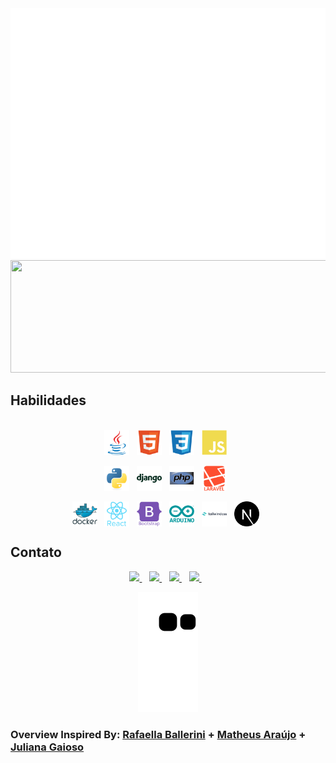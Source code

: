 <div align="center">
    	<a href="https://beacons.ai/galdino01" target="_blank">
		<img 
			src="header.svg" 
			width="960" 
			height="400"
		/>
		<img
	     		width="960"
	     		height="180" 
	    		src="https://github-readme-stats.vercel.app/api/top-langs/?username=galdino01&hide_border=1&layout=compact&langs_count=8&count_private=true&theme=dark"
		/>
	</a>
</div>

## Habilidades
<div style="display: inline_block" align="center"><br>
  <img 
       align="center" 
       alt="JAVA" 
       height="40" 
       width="40" 
       src="https://raw.githubusercontent.com/devicons/devicon/master/icons/java/java-original.svg"
  >&nbsp;&nbsp;
  <img 
       align="center" 
       alt="HTML" 
       height="40" 
       width="40" 
       src="https://raw.githubusercontent.com/devicons/devicon/master/icons/html5/html5-original.svg"
  >&nbsp;&nbsp;
  <img 
       align="center" 
       alt="CSS" 
       height="40" 
       width="40"
       src="https://raw.githubusercontent.com/devicons/devicon/master/icons/css3/css3-original.svg"
  >&nbsp;&nbsp;
  <img 
       align="center" 
       alt="JAVASCRIPT" 
       height="40" 
       width="40" 
       src="https://raw.githubusercontent.com/devicons/devicon/master/icons/javascript/javascript-plain.svg"
  >&nbsp;&nbsp;
</div>
<div style="display: inline_block" align="center"><br>
  <img 
       align="center" 
       alt="PYTHON" 
       height="40"
       width="40" 
       src="https://raw.githubusercontent.com/devicons/devicon/master/icons/python/python-original.svg"
  >&nbsp;&nbsp;
  <img 
       align="center" 
       alt="DJANGO" 
       height="40"
       width="40" 
       src="https://raw.githubusercontent.com/devicons/devicon/master/icons/django/django-plain-wordmark.svg"
  >&nbsp;&nbsp;
  <img 
       align="center"
       alt="PHP" 
       height="40" 
       width="40" 
       src="https://raw.githubusercontent.com/devicons/devicon/master/icons/php/php-original.svg"
  >&nbsp;&nbsp;
  <img 
       align="center" 
       alt="LARAVEL" 
       height="40" 
       width="40" 
       src="https://raw.githubusercontent.com/devicons/devicon/master/icons/laravel/laravel-plain-wordmark.svg"
  >&nbsp;&nbsp;
</div>
<div style="display: inline_block" align="center"><br>
  <img 
       align="center" 
       alt="DOCKER" 
       height="40" 
       width="40" 
       src="https://raw.githubusercontent.com/devicons/devicon/master/icons/docker/docker-original-wordmark.svg"
  >&nbsp;&nbsp;
  <img 
       align="center" 
       alt="REACTNATIVE" 
       height="40" 
       width="40" 
       src="https://raw.githubusercontent.com/devicons/devicon/master/icons/react/react-original-wordmark.svg"
  >&nbsp;&nbsp;
  <img 
       align="center" 
       alt="BOOTSTRAP" 
       height="40" 
       width="40" 
       src="https://raw.githubusercontent.com/devicons/devicon/master/icons/bootstrap/bootstrap-plain-wordmark.svg"
  >&nbsp;&nbsp;
  <img 
       align="center" 
       alt="ARDUINO" 
       height="40" 
       width="40" 
       src="https://raw.githubusercontent.com/devicons/devicon/master/icons/arduino/arduino-original-wordmark.svg"
  >&nbsp;&nbsp;
  <img 
       align="center" 
       alt="Tailwind" 
       height="40" 
       width="40" 
       src="https://raw.githubusercontent.com/devicons/devicon/master/icons/tailwindcss/tailwindcss-original-wordmark.svg"
  >&nbsp;&nbsp;
  <img 
       align="center" 
       alt="NextJS" 
       height="40" 
       width="40" 
       src="https://raw.githubusercontent.com/devicons/devicon/master/icons/nextjs/nextjs-original.svg"
  >&nbsp;&nbsp;
</div>

## Contato
<div align="center">
  	<a href="https://www.linkedin.com/in/galdino-01" target="_blank">
		<img src="https://img.shields.io/badge/-LinkedIn-%230077B5?style=for-the-badge&logo=linkedin&logoColor=white" target="_blank">
	</a>&nbsp;&nbsp;
  	<a href="https://instagram.com/this.galdino" target="_blank">
		<img src="https://img.shields.io/badge/-Instagram-%23E4405F?style=for-the-badge&logo=instagram&logoColor=white" target="_blank">
	</a>&nbsp;&nbsp;
  	<a href = "https://twitter.com/this_galdino">
		<img src="https://img.shields.io/badge/Twitter-1DA1F2?style=for-the-badge&logo=twitter&logoColor=white" target="_blank">
	</a>&nbsp;&nbsp;
  	<a href = "mailto:contato.ogaldino@hotmail.com">
		<img src="https://img.shields.io/badge/Microsoft_Outlook-0078D4?style=for-the-badge&logo=microsoft-outlook&logoColor=white" target="_blank">
	</a>&nbsp;&nbsp;
	
  ![Snake animation](https://github.com/galdino01/galdino01/blob/output/github-contribution-grid-snake.svg)
	
</div>
	
<div>
  	<h3>Overview Inspired By: 
		<a href="https://github.com/rafaballerini">Rafaella Ballerini</a>
		+
	  	<a href="https://github.com/teteusAraujo">Matheus Araújo</a>
		+
		<a href="https://github.com/juligaioso">Juliana Gaioso</a>
	</h3>
</div>
